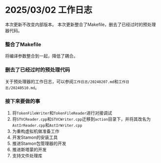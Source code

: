 # 2025/03/02 工作日志

本次更新不改变内部版本。
本次更新整合了Makefile，删去了已经过时的预处理器代码。

### 整合了Makefile

将编译参数整合到一起，降低了耦合。

### 删去了已经过时的预处理代码

关于预处理器的工作日志，可以参阅``工作日志/20240207.md``和``工作日志/20240510.md``。

### 接下来要做的事

1. 将``TokenFileWriter``和``TokenFileReader``进行对接调试
2. 将``STVCReader.cpp``和``STVCWriter.cpp``迁移到``action``目录下，并将其改名为``AstIrReader.cpp``和``AstIrWriter.cpp``
3. 为重构虚拟机做准备工作
4. 开发Stamon的安装工具
5. 推进Stamon包管理器的开发
6. 推进斯塔蒙的开发
7. 支持文件处理库